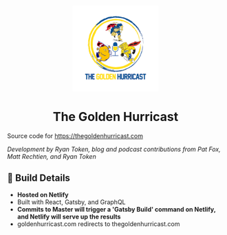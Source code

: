 <p align="center">
  <a href="https://www.thegoldenhurricast.com">
    <img alt="The Golden Hurricast Logo" src="/static/logo-500px.png" height="200" width="200" />
  </a>
</p>
<h1 align="center">
  The Golden Hurricast
</h1>

Source code for https://thegoldenhurricast.com

_Development by Ryan Token, blog and podcast contributions from Pat Fox, Matt Rechtien, and Ryan Token_

## 🚀 Build Details

- **Hosted on Netlify**
- Built with React, Gatsby, and GraphQL
- **Commits to Master will trigger a 'Gatsby Build' command on Netlify, and Netlify will serve up the results**
- goldenhurricast.com redirects to thegoldenhurricast.com
